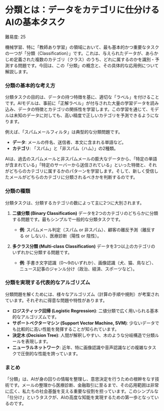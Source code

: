 # 分類とは：データをカテゴリに仕分けるAIの基本タスク

難易度: 25

機械学習、特に「教師あり学習」の領域において、最も基本的かつ重要なタスクの一つが「分類（Classification）」です。これは、与えられたデータが、あらかじめ定義された複数のカテゴリ（クラス）のうち、どれに属するのかを識別・予測する問題です。今回は、この「分類」の概念と、その具体的な応用例について解説します。

### 分類の基本的な考え方

分類タスクの目的は、データの持つ特徴を基に、適切な「ラベル」を付けることです。AIモデルは、事前に「正解ラベル」が付与された大量の学習データを読み込み、データの特徴とカテゴリの関係性を学習します。この学習を通じて、モデルは未知のデータに対しても、高い精度で正しいカテゴリを予測できるようになります。

例えば、「スパムメールフィルタ」は典型的な分類問題です。

-   **データ**: メールの件名、送信者、本文に含まれる単語など。
-   **カテゴリ**: 「スパム」と「非スパム（ハム）」の2種類。

AIは、過去のスパムメールと非スパムメールの膨大なデータから、「特定の単語が含まれている」「特定のサーバーから送信されている」といった特徴と、それがどちらのカテゴリに属するかのパターンを学習します。そして、新しく受信したメールがどちらのカテゴリに分類されるべきかを判断するのです。

### 分類の種類

分類タスクは、分類するカテゴリの数によって主に2つに大別されます。

1.  **二値分類 (Binary Classification)**
    データを2つのカテゴリのどちらかに分類する問題です。最もシンプルで一般的な分類タスクです。
    -   **例**: スパムメール判定（スパム or 非スパム）、顧客の離反予測（離反する or しない）、医療診断（陽性 or 陰性）。

2.  **多クラス分類 (Multi-class Classification)**
    データを3つ以上のカテゴリのいずれかに分類する問題です。
    -   **例**: 手書き文字認識（0〜9のいずれか）、画像認識（犬、猫、鳥など）、ニュース記事のジャンル分け（政治、経済、スポーツなど）。

### 分類を実現する代表的なアルゴリズム

分類問題を解くためには、様々なアルゴリズム（計算の手順や規則）が考案されています。それぞれに得意な問題や特性があります。

-   **ロジスティック回帰 (Logistic Regression)**: 二値分類で広く用いられる基本的なアルゴリズムです。
-   **サポートベクターマシン (Support Vector Machine, SVM)**: 少ないデータでも比較的に高い性能を発揮することが知られています。
-   **決定木 (Decision Tree)**: 人間が解釈しやすい、木のような分岐構造で分類ルールを表現します。
-   **ニューラルネットワーク**: 近年、特に画像認識や音声認識などの複雑なタスクで圧倒的な性能を誇っています。

### まとめ

「分類」は、AIが身の回りの情報を整理し、意思決定を行うための根幹をなす技術です。メールの整理から医療診断、金融取引に至るまで、その応用範囲は非常に広く、私たちの社会基盤を支える重要な役割を担っています。このシンプルな「仕分け」というタスクが、AIの高度な知能を実現するための第一歩となっているのです。
